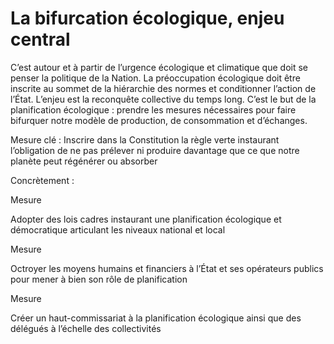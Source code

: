 # La bifurcation écologique, enjeu central

<div class="admonition note">

C’est autour et à partir de l’urgence écologique et climatique que doit
se penser la politique de la Nation. La préoccupation écologique doit
être inscrite au sommet de la hiérarchie des normes et conditionner
l’action de l’État. L’enjeu est la reconquête collective du temps long.
C’est le but de la planification écologique : prendre les mesures
nécessaires pour faire bifurquer notre modèle de production, de
consommation et d’échanges.

</div>

Mesure clé : Inscrire dans la Constitution la règle verte instaurant
l’obligation de ne pas prélever ni produire davantage que ce que notre
planète peut régénérer ou absorber

Concrètement :

<div class="admonition">

Mesure

Adopter des lois cadres instaurant une planification écologique et
démocratique articulant les niveaux national et local

</div>

<div class="admonition">

Mesure

Octroyer les moyens humains et financiers à l’État et ses opérateurs
publics pour mener à bien son rôle de planification

</div>

<div class="admonition">

Mesure

Créer un haut-commissariat à la planification écologique ainsi que des
délégués à l’échelle des collectivités

</div>
